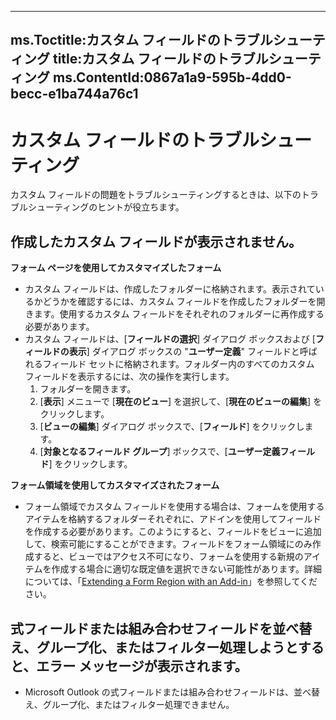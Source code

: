 

---
ms.Toctitle:カスタム フィールドのトラブルシューティング
title:カスタム フィールドのトラブルシューティング
ms.ContentId:0867a1a9-595b-4dd0-becc-e1ba744a76c1
---
# カスタム フィールドのトラブルシューティング




カスタム フィールドの問題をトラブルシューティングするときは、以下のトラブルシューティングのヒントが役立ちます。

## 作成したカスタム フィールドが表示されません。
**フォーム ページを使用してカスタマイズしたフォーム**

- カスタム フィールドは、作成したフォルダーに格納されます。表示されているかどうかを確認するには、カスタム フィールドを作成したフォルダーを開きます。使用するカスタム フィールドをそれぞれのフォルダーに再作成する必要があります。
- カスタム フィールドは、[**フィールドの選択**] ダイアログ ボックスおよび [**フィールドの表示**] ダイアログ ボックスの "**ユーザー定義**" フィールドと呼ばれるフィールド セットに格納されます。フォルダー内のすべてのカスタム フィールドを表示するには、次の操作を実行します。 
    1. フォルダーを開きます。
    2. [**表示**] メニューで [**現在のビュー**] を選択して、[**現在のビューの編集**] をクリックします。
    3. [**ビューの編集**] ダイアログ ボックスで、[**フィールド**] をクリックします。
    4. [**対象となるフィールド グループ**] ボックスで、[**ユーザー定義フィールド**] をクリックします。





**フォーム領域を使用してカスタマイズされたフォーム**

- フォーム領域でカスタム フィールドを使用する場合は、フォームを使用するアイテムを格納するフォルダーそれぞれに、アドインを使用してフィールドを作成する必要があります。このようにすると、フィールドをビューに追加して、検索可能にすることができます。フィールドをフォーム領域にのみ作成すると、ビューではアクセス不可になり、フォームを使用する新規のアイテムを作成する場合に適切な既定値を選択できない可能性があります。詳細については、「[Extending a Form Region with an Add-in](b1a28a20-a0b8-cc57-7672-da51ec8bb097.md)」を参照してください。




## 式フィールドまたは組み合わせフィールドを並べ替え、グループ化、またはフィルター処理しようとすると、エラー メッセージが表示されます。

- Microsoft Outlook の式フィールドまたは組み合わせフィールドは、並べ替え、グループ化、またはフィルター処理できません。





